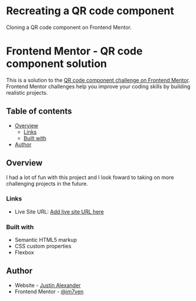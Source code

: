 # Recreating a QR code component

Cloning a QR code component on Frontend Mentor.

# Frontend Mentor - QR code component solution

This is a solution to the [QR code component challenge on Frontend Mentor](https://www.frontendmentor.io/challenges/qr-code-component-iux_sIO_H). Frontend Mentor challenges help you improve your coding skills by building realistic projects.

## Table of contents

- [Overview](#overview)
  - [Links](#links)
  - [Built with](#built-with)
- [Author](#author)

## Overview

I had a lot of fun with this project and I look foward to taking on more challenging projects in the future.

### Links

- Live Site URL: [Add live site URL here](https://im7ven.github.io)

### Built with

- Semantic HTML5 markup
- CSS custom properties
- Flexbox

## Author

- Website - [Justin Alexander](https://im7ven.github.io)
- Frontend Mentor - [@im7ven](https://www.frontendmentor.io/profile/im7ven)
